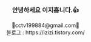 ### **<div align="center">안녕하세요 이지홉니다.👍</div>**  
  

<div align="center">🍇cctv199884@gmail.com🍇</div>  
 

<div align="center">블로그 : https://izizi.tistory.com/</div>  
